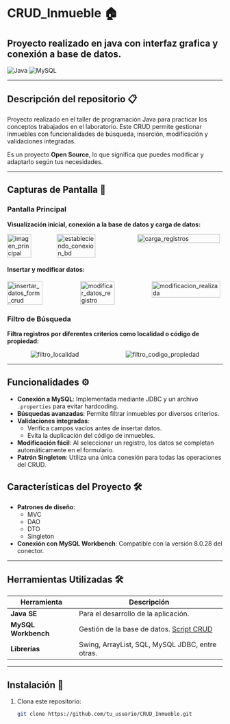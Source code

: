 # CRUD_Inmueble 🏠  
## **Proyecto realizado en java con interfaz grafica y conexión a base de datos.**

![Java](https://img.shields.io/badge/Java-ED8B00?style=for-the-badge&logo=java&logoColor=white) 
![MySQL](https://img.shields.io/badge/MySQL-005C84?style=for-the-badge&logo=mysql&logoColor=white)

---

## Descripción del repositorio 📋 
Proyecto realizado en el taller de programación Java para practicar los conceptos trabajados en el laboratorio. Este CRUD permite gestionar inmuebles con funcionalidades de búsqueda, inserción, modificación y validaciones integradas.  

Es un proyecto **Open Source**, lo que significa que puedes modificar y adaptarlo según tus necesidades.

---

## Capturas de Pantalla 📸  

### Pantalla Principal  
**Visualización inicial, conexión a la base de datos y carga de datos:**  
 
 <div style= "display: flex; justify-content: space-around;">
  <img src="https://github.com/user-attachments/assets/e705a015-05d3-4f92-9006-7daca19ed682" alt= "imagen_principal" width="48%">
  <img src="https://github.com/user-attachments/assets/0fce5d03-3464-4ba8-a896-1f8273413056" alt= "estableciendo_conexion_bd" width="48%">
  <img src="https://github.com/user-attachments/assets/db2ae50b-5c3f-49be-bd1d-1ffcf86603a3" alt= "carga_registros" width="96.5%">

 </div>
 
 #### Insertar y modificar datos:

<div style= "display: flex; justify-content: space-around;">
  <img src="https://github.com/user-attachments/assets/981f1607-04c4-4965-855b-4c22e40e7632" alt= "insertar_datos_form_crud" width="48%">
  <img src="https://github.com/user-attachments/assets/3b2b104f-a7cf-483a-857c-0479c61073a4" alt= "modificar_datos_registro" width="48%">
  <img src="https://github.com/user-attachments/assets/73eb9675-1e18-41cf-ab8c-193d176e617a" alt= "modificacion_realizada" width="96.5%">

</div>


### Filtro de Búsqueda  
**Filtra registros por diferentes criterios como localidad o código de propiedad:**
<div style=" display: flex; justify-content: space-around">
  <img src="https://github.com/user-attachments/assets/5983b6b6-788c-4245-bf09-3316e5c2710a" alt="filtro_localidad" width:"48%">
  <img src="https://github.com/user-attachments/assets/f4bbc8c0-57c4-4d00-9834-428bb219ee23" alt="filtro_codigo_propiedad" width:"48%">

</div>

---

## Funcionalidades ⚙️  

- **Conexión a MySQL**: Implementada mediante JDBC y un archivo `.properties` para evitar hardcoding.  
- **Búsquedas avanzadas**: Permite filtrar inmuebles por diversos criterios.  
- **Validaciones integradas**:  
  - Verifica campos vacíos antes de insertar datos.  
  - Evita la duplicación del código de inmuebles.  
- **Modificación fácil**: Al seleccionar un registro, los datos se completan automáticamente en el formulario.  
- **Patrón Singleton**: Utiliza una única conexión para todas las operaciones del CRUD.  


## Características del Proyecto 🛠️  

- **Patrones de diseño**:  
  - MVC  
  - DAO  
  - DTO  
  - Singleton  
- **Conexión con MySQL Workbench**: Compatible con la versión 8.0.28 del conector.  

---

## Herramientas Utilizadas 🛠️  

| Herramienta         | Descripción                                      |  
|----------------------|--------------------------------------------------|  
| **Java SE**          | Para el desarrollo de la aplicación.            |  
| **MySQL Workbench**  | Gestión de la base de datos. [Script CRUD](https://github.com/diego0o033/Script-Crud_Inmueble) |  
| **Librerías**        | Swing, ArrayList, SQL, MySQL JDBC, entre otras. |  

---

## Instalación 🚀  

1. Clona este repositorio:  
   ```bash
   git clone https://github.com/tu_usuario/CRUD_Inmueble.git
